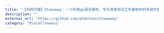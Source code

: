 ```yaml
---
title: "【内网代理】Stowaway：一个利用go语言编写、专为渗透测试工作者制作的多级代理工具"
description: ""
external_url: "https://github.com/ph4ntonn/Stowaway"
category: "Miscellaneous"
---
```

